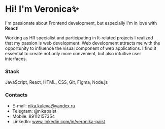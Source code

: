 # Hi! I'm Veronica✨

I'm passionate about Frontend development, but especially I'm in love with **React**!

Working as HR specialist and participating in It-related projects I realized that my passion is web development. 
Web development attracts me with the opportunity to influence the visual component of web applications. 
I find it essential to create not only more convenient, but also intuitive user interfaces.

### Stack
JavaScript, React, HTML, CSS, Git, Figma, Node.js

### Contacts
* E-mail: nika.kuleva@yandex.ru
* Telegram: @nikapaist
* Mobile: 89112157354
* LinkedIn: www.linkedin.com/in/veronika-paist
